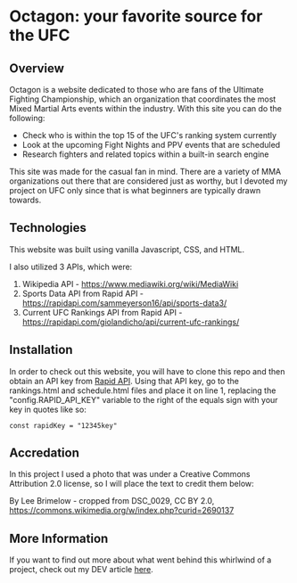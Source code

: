 # Octagon: your favorite source for the UFC

## Overview

Octagon is a website dedicated to those who are fans of the Ultimate Fighting Championship, which an organization that coordinates the most Mixed Martial Arts events within the industry. With this site you can do the following:

- Check who is within the top 15 of the UFC's ranking system currently
- Look at the upcoming Fight Nights and PPV events that are scheduled
- Research fighters and related topics within a built-in search engine

This site was made for the casual fan in mind. There are a variety of MMA organizations out there that are considered just as worthy, but I devoted my project on UFC only since that is what beginners are typically drawn towards.

## Technologies

This website was built using vanilla Javascript, CSS, and HTML.

I also utilized 3 APIs, which were:

1. Wikipedia API - https://www.mediawiki.org/wiki/MediaWiki
2. Sports Data API from Rapid API - https://rapidapi.com/sammeyerson16/api/sports-data3/
3. Current UFC Rankings API from Rapid API - https://rapidapi.com/giolandicho/api/current-ufc-rankings/

## Installation

In order to check out this website, you will have to clone this repo and then obtain an API key from [Rapid API](https://rapidapi.com/hub). Using that API key, go to the rankings.html and schedule.html files and place it on line 1, replacing the "config.RAPID_API_KEY" variable to the right of the equals sign with your key in quotes like so:

`const rapidKey = "12345key"`

## Accredation

In this project I used a photo that was under a Creative Commons Attribution 2.0 license, so I will place the text to credit them below:

By Lee Brimelow - cropped from DSC_0029, CC BY 2.0, https://commons.wikimedia.org/w/index.php?curid=2690137

## More Information

If you want to find out more about what went behind this whirlwind of a project, check out my DEV article [here](https://dev.to/hargroa2/i-just-created-my-first-frontend-project-29l2).
